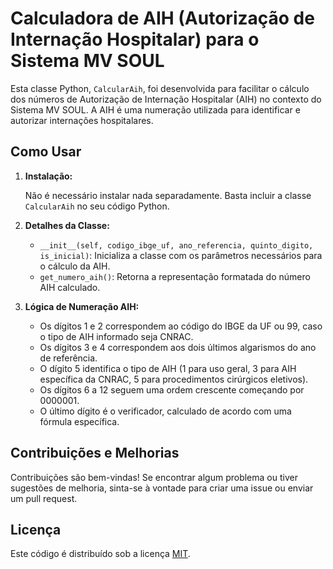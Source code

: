 # Calculadora de AIH (Autorização de Internação Hospitalar) para o Sistema MV SOUL

Esta classe Python, `CalcularAih`, foi desenvolvida para facilitar o cálculo dos números de Autorização de Internação Hospitalar (AIH) no contexto do Sistema MV SOUL. A AIH é uma numeração utilizada para identificar e autorizar internações hospitalares.

## Como Usar

1. **Instalação:**

   Não é necessário instalar nada separadamente. Basta incluir a classe `CalcularAih` no seu código Python.

2. **Detalhes da Classe:**

   - `__init__(self, codigo_ibge_uf, ano_referencia, quinto_digito, is_inicial)`: Inicializa a classe com os parâmetros necessários para o cálculo da AIH.
   - `get_numero_aih()`: Retorna a representação formatada do número AIH calculado.

3. **Lógica de Numeração AIH:**

   - Os dígitos 1 e 2 correspondem ao código do IBGE da UF ou 99, caso o tipo de AIH informado seja CNRAC.
   - Os dígitos 3 e 4 correspondem aos dois últimos algarismos do ano de referência.
   - O dígito 5 identifica o tipo de AIH (1 para uso geral, 3 para AIH específica da CNRAC, 5 para procedimentos cirúrgicos eletivos).
   - Os dígitos 6 a 12 seguem uma ordem crescente começando por 0000001.
   - O último dígito é o verificador, calculado de acordo com uma fórmula específica.

## Contribuições e Melhorias

Contribuições são bem-vindas! Se encontrar algum problema ou tiver sugestões de melhoria, sinta-se à vontade para criar uma issue ou enviar um pull request.

## Licença

Este código é distribuído sob a licença [MIT](LICENSE).
